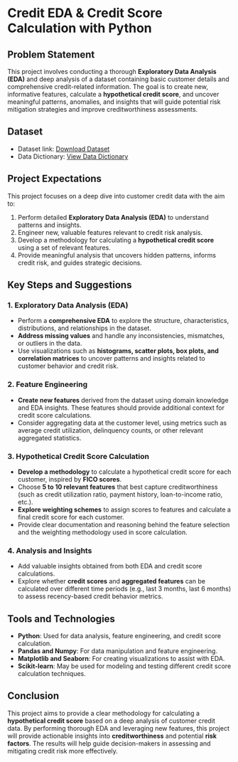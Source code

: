 # Credit EDA & Credit Score Calculation with Python

## Problem Statement
This project involves conducting a thorough **Exploratory Data Analysis (EDA)** and deep analysis of a dataset containing basic customer details and comprehensive credit-related information. The goal is to create new, informative features, calculate a **hypothetical credit score**, and uncover meaningful patterns, anomalies, and insights that will guide potential risk mitigation strategies and improve creditworthiness assessments.

## Dataset
- Dataset link: [Download Dataset](https://drive.google.com/file/d/1pljm6_3nxcFS9UMIFm124HBsjNZP6ACA/view?usp=sharing)
- Data Dictionary: [View Data Dictionary](https://docs.google.com/spreadsheets/d/1ZuK6o1MXFLmnhkFuDEedasDfVqu9ISPV/edit#gid=688359417)

## Project Expectations
This project focuses on a deep dive into customer credit data with the aim to:
1. Perform detailed **Exploratory Data Analysis (EDA)** to understand patterns and insights.
2. Engineer new, valuable features relevant to credit risk analysis.
3. Develop a methodology for calculating a **hypothetical credit score** using a set of relevant features.
4. Provide meaningful analysis that uncovers hidden patterns, informs credit risk, and guides strategic decisions.

## Key Steps and Suggestions

### 1. Exploratory Data Analysis (EDA)
- Perform a **comprehensive EDA** to explore the structure, characteristics, distributions, and relationships in the dataset.
- **Address missing values** and handle any inconsistencies, mismatches, or outliers in the data.
- Use visualizations such as **histograms, scatter plots, box plots, and correlation matrices** to uncover patterns and insights related to customer behavior and credit risk.

### 2. Feature Engineering
- **Create new features** derived from the dataset using domain knowledge and EDA insights. These features should provide additional context for credit score calculations.
- Consider aggregating data at the customer level, using metrics such as average credit utilization, delinquency counts, or other relevant aggregated statistics.
  
### 3. Hypothetical Credit Score Calculation
- **Develop a methodology** to calculate a hypothetical credit score for each customer, inspired by **FICO scores**.
- Choose **5 to 10 relevant features** that best capture creditworthiness (such as credit utilization ratio, payment history, loan-to-income ratio, etc.).
- **Explore weighting schemes** to assign scores to features and calculate a final credit score for each customer.
- Provide clear documentation and reasoning behind the feature selection and the weighting methodology used in score calculation.

### 4. Analysis and Insights
- Add valuable insights obtained from both EDA and credit score calculations.
- Explore whether **credit scores** and **aggregated features** can be calculated over different time periods (e.g., last 3 months, last 6 months) to assess recency-based credit behavior metrics.
  
## Tools and Technologies
- **Python**: Used for data analysis, feature engineering, and credit score calculation.
- **Pandas and Numpy**: For data manipulation and feature engineering.
- **Matplotlib and Seaborn**: For creating visualizations to assist with EDA.
- **Scikit-learn**: May be used for modeling and testing different credit score calculation techniques.

## Conclusion
This project aims to provide a clear methodology for calculating a **hypothetical credit score** based on a deep analysis of customer credit data. By performing thorough EDA and leveraging new features, this project will provide actionable insights into **creditworthiness** and potential **risk factors**. The results will help guide decision-makers in assessing and mitigating credit risk more effectively.
